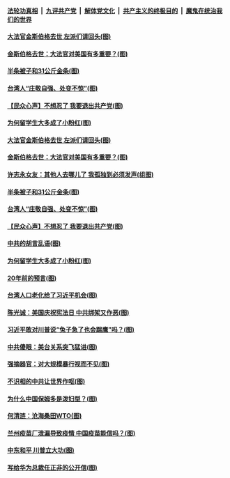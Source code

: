 

####  [法轮功真相](../../../../basic/blob/master/README.md?t=09210631) &nbsp;|&nbsp; [九评共产党](../../../../9ping.md/blob/master/README.md?t=09210631) &nbsp;|&nbsp; [解体党文化](../../../../jtdwh.md/blob/master/README.md?t=09210631)  &nbsp;|&nbsp; [共产主义的终极目的](../../../../gczydzjmd.md/blob/master/README.md?t=09210631) &nbsp;|&nbsp; [魔鬼在统治我们的世界](../../../../mgztzwmdsj.md/blob/master/README.md?t=09210631) 

#### [大法官金斯伯格去世 左派们请回头(图)](../pages/p4/946743.md?t=09210631) 

#### [金斯伯格去世：大法官对美国有多重要？(图)](../pages/p4/946742.md?t=09210631) 

#### [半条被子和31公斤金条(图)](../pages/p4/946677.md?t=09210631) 

#### [台湾人“庄敬自强、处变不惊”(图)](../pages/p4/946668.md?t=09210631) 

#### [【民众心声】不想忍了 我要退出共产党(图)](../pages/p4/946295.md?t=09210631) 

#### [为何留学生大多成了小粉红(图)](../pages/p4/946674.md?t=09210631) 

#### [大法官金斯伯格去世 左派们请回头(图)](../pages/p4/946743.md?t=09210631) 

#### [金斯伯格去世：大法官对美国有多重要？(图)](../pages/p4/946742.md?t=09210631) 

#### [许志永女友：其他人去哪儿了 我孤独到必须发声(组图)](../pages/p4/946741.md?t=09210631) 

#### [半条被子和31公斤金条(图)](../pages/p4/946677.md?t=09210631) 

#### [台湾人“庄敬自强、处变不惊”(图)](../pages/p4/946668.md?t=09210631) 

#### [【民众心声】不想忍了 我要退出共产党(图)](../pages/p4/946295.md?t=09210631) 

#### [中共的胡言乱语(图)](../pages/p4/946678.md?t=09210631) 

#### [为何留学生大多成了小粉红(图)](../pages/p4/946674.md?t=09210631) 

#### [20年前的预言(图)](../pages/p4/946568.md?t=09210631) 

#### [台湾人口老化给了习近平机会(图)](../pages/p4/946573.md?t=09210631) 

#### [陈光诚：美国庆祝宪法日 中共绑架又作恶(图)](../pages/p4/946581.md?t=09210631) 

#### [习近平敢对川普说“兔子急了也会踹鹰”吗？(图)](../pages/p4/946585.md?t=09210631) 

#### [中共傻眼：美台关系突飞猛进(图)](../pages/p4/946563.md?t=09210631) 

#### [强摘器官：对大规模暴行视而不见(图)](../pages/p4/946562.md?t=09210631) 

#### [不识相的中共让世界作呕(图)](../pages/p4/946463.md?t=09210631) 

#### [为什么中国保姆多是泼妇型？(图)](../pages/p4/946469.md?t=09210631) 

#### [何清涟：沧海桑田WTO(图)](../pages/p4/946462.md?t=09210631) 

#### [兰州疫苗厂泄漏导致疫情 中国疫苗能信吗？(图)](../pages/p4/946467.md?t=09210631) 

#### [中东和平 川普立大功(图)](../pages/p4/946476.md?t=09210631) 

#### [写给华为总裁任正非的公开信(图)](../pages/p4/946468.md?t=09210631) 

